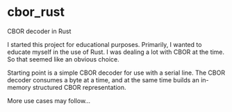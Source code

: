 # cbor_rust
CBOR decoder in Rust

I started this project for educational purposes. Primarily, I wanted to educate myself in the use of Rust. I was dealing a lot with CBOR at the time. So that seemed like an obvious choice.

Starting point is a simple CBOR decoder for use with a serial line. The CBOR decoder consumes a byte at a time, and at the same time builds an in-memory structured CBOR representation.

More use cases may follow…
